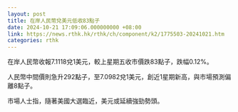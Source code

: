 ```yaml
---
layout: post
title: 在岸人民幣兌美元低收83點子
date: 2024-10-21 17:09:06.000000000 +08:00
link: https://news.rthk.hk/rthk/ch/component/k2/1775503-20241021.htm
categories: rthk
---
```


在岸人民幣收報7.1118兌1美元，較上星期五收市價跌83點子，跌幅0.12%。

人民幣中間價則急升292點子，至7.0982兌1美元，創近1星期新高，與市場預測偏離8點子。

市場人士指，隨著美國大選臨近，美元或延續強勁勢頭。
